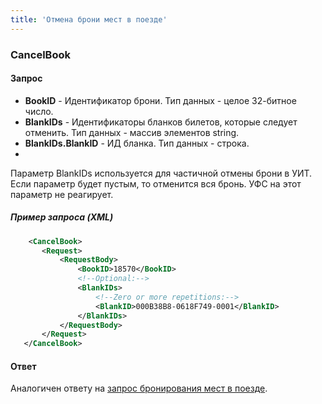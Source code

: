 ```yaml
---
title: 'Отмена брони мест в поезде'
---
```


### CancelBook

#### Запрос

-   **BookID** - Идентификатор брони. Тип данных - целое 32-битное число.
-   **BlankIDs** - Идентификаторы бланков билетов, которые следует отменить. Тип данных - массив элементов string.
-   **BlankIDs.BlankID** - ИД бланка. Тип данных - строка.
-   
Параметр BlankIDs используется для частичной отмены брони в УИТ. Если параметр будет пустым, то отменится вся бронь.
УФС на этот параметр не реагирует.

##### Пример запроса (XML)
```xml
    <CancelBook>
       <Request>
           <RequestBody>
               <BookID>18570</BookID>
               <!--Optional:-->
               <BlankIDs>
                   <!--Zero or more repetitions:-->
                   <BlankID>000B38B8-0618F749-0001</BlankID>
               </BlankIDs>
           </RequestBody>
       </Request>
   </CancelBook>
```

#### Ответ

Аналогичен ответу на [запрос бронирования мест в поезде](/trains/trains_stages/booktrain).